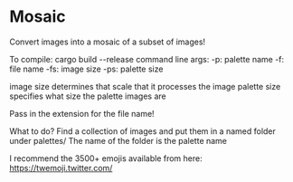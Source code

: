# Mosaic
Convert images into a mosaic of a subset of images!

To compile: 
	cargo build --release
command line args:
-p: palette name
-f: file name
-fs: image size
-ps: palette size

image size determines that scale that it processes the image
palette size specifies what size the palette images are

Pass in the extension for the file name!

What to do?
Find a collection of images and put them in a named folder under palettes/
The name of the folder is the palette name

I recommend the 3500+ emojis available from here: https://twemoji.twitter.com/
